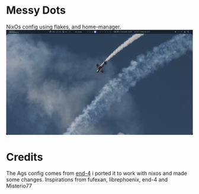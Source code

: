 # Messy Dots
NixOs config using flakes, and home-manager.
![Desktop](./desktop.png)
# Credits
The Ags config comes from [end-4](https://github.com/end-4/dots-hyprland) i ported it to work with nixos and made some changes.
Inspirations from fufexan, librephoenix, end-4 and Misterio77